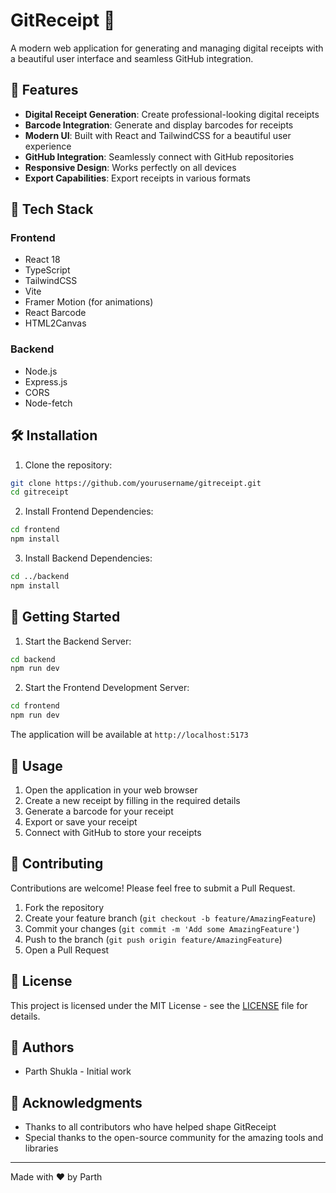 # GitReceipt 📝

A modern web application for generating and managing digital receipts with a beautiful user interface and seamless GitHub integration.

## 🌟 Features

- **Digital Receipt Generation**: Create professional-looking digital receipts
- **Barcode Integration**: Generate and display barcodes for receipts
- **Modern UI**: Built with React and TailwindCSS for a beautiful user experience
- **GitHub Integration**: Seamlessly connect with GitHub repositories
- **Responsive Design**: Works perfectly on all devices
- **Export Capabilities**: Export receipts in various formats

## 🚀 Tech Stack

### Frontend
- React 18
- TypeScript
- TailwindCSS
- Vite
- Framer Motion (for animations)
- React Barcode
- HTML2Canvas

### Backend
- Node.js
- Express.js
- CORS
- Node-fetch

## 🛠️ Installation

1. Clone the repository:
```bash
git clone https://github.com/yourusername/gitreceipt.git
cd gitreceipt
```

2. Install Frontend Dependencies:
```bash
cd frontend
npm install
```

3. Install Backend Dependencies:
```bash
cd ../backend
npm install
```

## 🚀 Getting Started

1. Start the Backend Server:
```bash
cd backend
npm run dev
```

2. Start the Frontend Development Server:
```bash
cd frontend
npm run dev
```

The application will be available at `http://localhost:5173`

## 📝 Usage

1. Open the application in your web browser
2. Create a new receipt by filling in the required details
3. Generate a barcode for your receipt
4. Export or save your receipt
5. Connect with GitHub to store your receipts

## 🤝 Contributing

Contributions are welcome! Please feel free to submit a Pull Request.

1. Fork the repository
2. Create your feature branch (`git checkout -b feature/AmazingFeature`)
3. Commit your changes (`git commit -m 'Add some AmazingFeature'`)
4. Push to the branch (`git push origin feature/AmazingFeature`)
5. Open a Pull Request

## 📄 License

This project is licensed under the MIT License - see the [LICENSE](LICENSE) file for details.

## 👥 Authors

- Parth Shukla - Initial work

## 🙏 Acknowledgments

- Thanks to all contributors who have helped shape GitReceipt
- Special thanks to the open-source community for the amazing tools and libraries

---

Made with ❤️ by Parth
